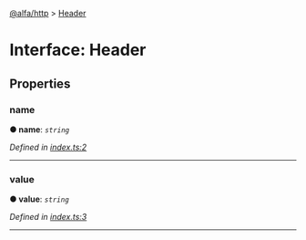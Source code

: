 [@alfa/http](../README.md) > [Header](../interfaces/header.md)

# Interface: Header

## Properties

<a id="name"></a>

### name

**● name**: _`string`_

_Defined in [index.ts:2](https://github.com/Siteimprove/alfa/blob/7447116/packages/http/src/index.ts#L2)_

---

<a id="value"></a>

### value

**● value**: _`string`_

_Defined in [index.ts:3](https://github.com/Siteimprove/alfa/blob/7447116/packages/http/src/index.ts#L3)_

---
